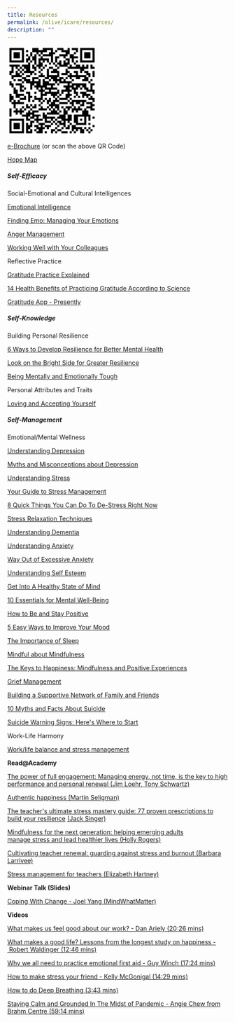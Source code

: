 ```yaml
---
title: Resources
permalink: /olive/icare/resources/
description: ""
---
```

<img src="/images/icare-brochure-qr.jpeg"  
style="width:40%">

[e-Brochure](https://academyofsingaporeteachers.moe.edu.sg/docs/librariesprovider8/icare-docs/icare-brochure.pdf?sfvrsn=31fd79cc_0 "iCare brochure") (or scan the above QR Code)

[Hope Map](https://academyofsingaporeteachers.moe.edu.sg/docs/librariesprovider8/icare-docs/hope-map.pdf?sfvrsn=84e6fc5e_0 "Hope Map")

  

##### **Self-Efficacy**

Social-Emotional and Cultural Intelligences

[Emotional Intelligence](https://www.healthhub.sg/live-healthy/579/mental_health_emotional_intelligence_pdf)

[Finding Emo: Managing Your Emotions](https://www.healthhub.sg/live-healthy/1754/finding-emo-know-and-manage-your-emotions)

[Anger Management](https://academyofsingaporeteachers.moe.edu.sg/docs/librariesprovider8/icare-docs/anger-management.pdf?sfvrsn=d983454f_2 "Anger Management")

[Working Well with Your Colleagues](https://www.healthhub.sg/live-healthy/592/workingwell-withyourcolleagues)

Reflective Practice

[Gratitude Practice Explained](http://ei.yale.edu/what-is-gratitude/)  

[14 Health Benefits of Practicing Gratitude According to Science](https://positivepsychology.com/benefits-of-gratitude/)

[Gratitude App - Presently](https://appadvice.com/app/presently-a-gratitude-journal/1474231565)  

##### Self-Knowledge


Building Personal Resilience

[6 Ways to Develop Resilience for Better Mental Health](https://www.healthhub.sg/live-healthy/575/mentalhealth_resilience)

[Look on the Bright Side for Greater Resilience](https://www.healthhub.sg/live-healthy/1755/look-on-the-bright-side-managing-setbacks)

[Being Mentally and Emotionally Tough](https://www.healthhub.sg/live-healthy/174/being_mentally_and_emotionally_tough)

Personal Attributes and Traits

[Loving and Accepting Yourself](https://www.healthhub.sg/live-healthy/438/loving_and_accepting_yourself)

##### Self-Management

Emotional/Mental Wellness

[Understanding Depression](https://academyofsingaporeteachers.moe.edu.sg/docs/librariesprovider8/icare-docs/mood.pdf?sfvrsn=e18115ff_2 "Mood")

[Myths and Misconceptions about Depression](https://www.healthhub.sg/live-healthy/509/mythsandmisconceptionsaboutdepression)

[Understanding Stress](https://academyofsingaporeteachers.moe.edu.sg/docs/librariesprovider8/icare-docs/stress.pdf?sfvrsn=8e2a431e_2 "Stress")

[Your Guide to Stress Management](https://www.healthhub.sg/live-healthy/175/beatstressguide)

[8 Quick Things You Can Do To De-Stress Right Now](https://www.healthhub.sg/live-healthy/1087/8-quick-things-you-can-do-to-de-stress-right-now)

[Stress Relaxation Techniques](https://www.healthhub.sg/live-healthy/435/stressrelaxationtechniques)

[Understanding Dementia](https://academyofsingaporeteachers.moe.edu.sg/docs/librariesprovider8/icare-docs/understanding-dementia.pdf?sfvrsn=9bb2038d_2 "Understanding Dementia")

[Understanding Anxiety](https://www.healthhub.sg/live-healthy/133/understandinganxiety)

[Way Out of Excessive Anxiety](https://academyofsingaporeteachers.moe.edu.sg/docs/librariesprovider8/icare-docs/way-out-of-excessive-anxiety.pdf?sfvrsn=db1a152f_2 "Way Out of Excessive Anxiety")

[Understanding Self Esteem](https://academyofsingaporeteachers.moe.edu.sg/docs/librariesprovider8/icare-docs/you-are-special_all-about-self-esteem.pdf?sfvrsn=ba46cc53_2 "You Are Special_All About Self Esteem")

[Get Into A Healthy State of Mind](https://academyofsingaporeteachers.moe.edu.sg/docs/librariesprovider8/icare-docs/get-into-a-healthy-state-of-mind-1.pdf?sfvrsn=e89460f9_2 "Get Into A Healthy State of Mind")

[10 Essentials for Mental Well-Being](https://www.healthhub.sg/live-healthy/1926/10-Essentials-for-Mental-Well-Being)

[How to Be and Stay Positive](https://www.healthhub.sg/live-healthy/427/how_to_be_and_stay_positive)

[5 Easy Ways to Improve Your Mood](https://www.healthhub.sg/live-healthy/229/5_easy_ways_to_brighten_your_day)

[The Importance of Sleep](https://www.healthhub.sg/live-healthy/1770/catch-your-zzzs-tips-for-a-better-nights-sleep)

[Mindful about Mindfulness](https://www.healthhub.sg/live-healthy/1193/mindful-about-mindfulness)

[The Keys to Happiness: Mindfulness and Positive Experiences](https://www.healthhub.sg/live-healthy/1453/top-up-your-happiness)

[Grief Management](https://www.healthhub.sg/live-healthy/273/grief_management)  

[Building a Supportive Network of Family and Friends](https://www.healthhub.sg/live-healthy/448/buildingasupportivenetwork)

[10 Myths and Facts About Suicide](https://www.sos.org.sg/blog/10-myths-and-facts-about-suicide)

[Suicide Warning Signs: Here's Where to Start](https://www.sos.org.sg/blog/suicide-warning-sign-here-where-to-start)

Work-Life Harmony

[Work/life balance and stress management](https://www.qld.gov.au/health/mental-health/lifestyle)

**Read@Academy**

[The power of full engagement: Managing energy, not time, is the key to high performance and personal renewal (Jim Loehr, Tony Schwartz)](https://readacademy.moe.edu.sg/cgi-bin/spydus.exe/FULL/WPAC/ALLENQ/303392/578349,1)

[Authentic happiness (Martin Seligman)](https://readacademy.moe.edu.sg/cgi-bin/spydus.exe/FULL/WPAC/ALLENQ/246711/187946,1)  

[The teacher's ultimate stress mastery guide: 77 proven prescriptions to build your resilience](https://readacademy.moe.edu.sg/cgi-bin/spydus.exe/FULL/WPAC/ALLENQ/303427/358230,8) [(Jack Singer)](https://readacademy.moe.edu.sg/cgi-bin/spydus.exe/FULL/WPAC/ALLENQ/303436/358230,9)  

[Mindfulness for the next generation: helping emerging adults manage stress and lead healthier lives (Holly Rogers)](https://readacademy.moe.edu.sg/cgi-bin/spydus.exe/FULL/WPAC/ALLENQ/303436/274953,5)

[Cultivating teacher renewal: guarding against stress and burnout (Barbara Larrivee)](https://readacademy.moe.edu.sg/cgi-bin/spydus.exe/FULL/WPAC/ALLENQ/303436/274953,5)

[Stress management for teachers (Elizabeth Hartney)](https://readacademy.moe.edu.sg/cgi-bin/spydus.exe/FULL/WPAC/ALLENQ/303436/467424,11)

**Webinar Talk (Slides)**

[Coping With Change - Joel Yang (MindWhatMatter)](/files/coping_with_change1.pdf)

**Videos**

[What makes us feel good about our work? - Dan Ariely (20:26 mins)](https://www.ted.com/talks/dan_ariely_what_makes_us_feel_good_about_our_work.html)

[What makes a good life? Lessons from the longest study on happiness - Robert Waldinger (12:46 mins)](https://www.ted.com/talks/robert_waldinger_what_makes_a_good_life_lessons_from_the_longest_study_on_happiness.html)

[Why we all need to practice emotional first aid - Guy Winch (17:24 mins)](https://www.ted.com/talks/guy_winch_the_case_for_emotional_hygiene.html)

[How to make stress your friend - Kelly McGonigal (14:29 mins)](https://www.ted.com/talks/kelly_mcgonigal_how_to_make_stress_your_friend)

[How to do Deep Breathing (3:43 mins)](https://www.youtube.com/watch?time_continue=22&v=EYQsRBNYdPk&feature=emb_logo)

[Staying Calm and Grounded In The Midst of Pandemic - Angie Chew from Brahm Centre (59:14 mins)](https://youtu.be/BXtov6Lc5C8)